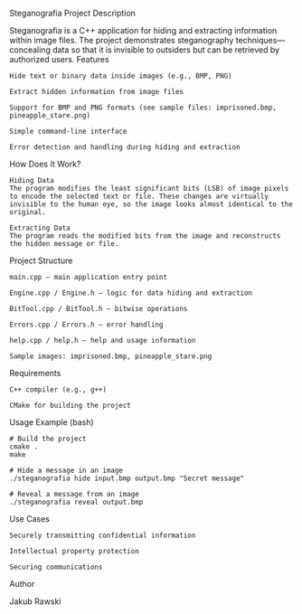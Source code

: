 Steganografia
Project Description

Steganografia is a C++ application for hiding and extracting information within image files. The project demonstrates steganography techniques—concealing data so that it is invisible to outsiders but can be retrieved by authorized users.
Features

    Hide text or binary data inside images (e.g., BMP, PNG)

    Extract hidden information from image files

    Support for BMP and PNG formats (see sample files: imprisoned.bmp, pineapple_stare.png)

    Simple command-line interface

    Error detection and handling during hiding and extraction

How Does It Work?

    Hiding Data
    The program modifies the least significant bits (LSB) of image pixels to encode the selected text or file. These changes are virtually invisible to the human eye, so the image looks almost identical to the original.

    Extracting Data
    The program reads the modified bits from the image and reconstructs the hidden message or file.

Project Structure

    main.cpp – main application entry point

    Engine.cpp / Engine.h – logic for data hiding and extraction

    BitTool.cpp / BitTool.h – bitwise operations

    Errors.cpp / Errors.h – error handling

    help.cpp / help.h – help and usage information

    Sample images: imprisoned.bmp, pineapple_stare.png

Requirements

    C++ compiler (e.g., g++)

    CMake for building the project

Usage Example (bash)


    # Build the project
    cmake .
    make

    # Hide a message in an image
    ./steganografia hide input.bmp output.bmp "Secret message"

    # Reveal a message from an image
    ./steganografia reveal output.bmp

Use Cases

    Securely transmitting confidential information

    Intellectual property protection

    Securing communications

Author

Jakub Rawski

